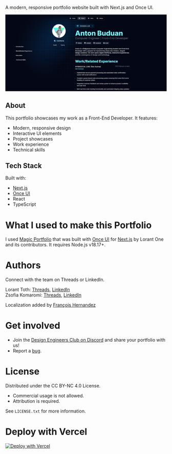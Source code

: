 
A modern, responsive portfolio website built with Next.js and Once UI.

![Portfolio Preview](public/images/Cover2.png)

## **About**

This portfolio showcases my work as a Front-End Developer. It features:
- Modern, responsive design
- Interactive UI elements
- Project showcases
- Work experience
- Technical skills

## **Tech Stack**

Built with:
- [Next.js](https://nextjs.org)
- [Once UI](https://once-ui.com)
- React
- TypeScript

# **What I used to make this Portfolio**

I used [Magic Portfolio](https://github.com/once-ui-system/magic-portfolio) that was built with [Once UI](https://once-ui.com) for [Next.js](https://nextjs.org) by Lorant One and its contributors. It requires Node.js v18.17+.

# **Authors**

Connect with the team on Threads or LinkedIn.

Lorant Toth: [Threads](https://www.threads.net/@lorant.one), [LinkedIn](https://www.linkedin.com/in/tothlorant/)  
Zsofia Komaromi: [Threads](https://www.threads.net/@zsofia_kom), [LinkedIn](https://www.linkedin.com/in/zsofiakomaromi/)

Localization added by [François Hernandez](https://github.com/francoishernandez)

# **Get involved**

- Join the [Design Engineers Club on Discord](https://discord.com/invite/5EyAQ4eNdS) and share your portfolio with us!
- Report a [bug](https://github.com/once-ui-system/magic-portfolio/issues/new?labels=bug&template=bug_report.md).

# **License**

Distributed under the CC BY-NC 4.0 License.
- Commercial usage is not allowed.
- Attribution is required.

See `LICENSE.txt` for more information.

# **Deploy with Vercel**
[![Deploy with Vercel](https://vercel.com/button)](https://vercel.com/new/clone?repository-url=https%3A%2F%2Fgithub.com%2Fonce-ui-system%2Fmagic-portfolio&project-name=portfolio&repository-name=portfolio&redirect-url=https%3A%2F%2Fgithub.com%2Fonce-ui-system%2Fmagic-portfolio&demo-title=Magic%20Portfolio&demo-description=Showcase%20your%20designers%20or%20developer%20portfolio&demo-url=https%3A%2F%2Fdemo.magic-portfolio.com&demo-image=%2F%2Fraw.githubusercontent.com%2Fonce-ui-system%2Fmagic-portfolio%2Fmain%2Fpublic%2Fimages%2Fcover.png)
